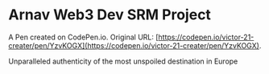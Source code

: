 # Arnav Web3 Dev SRM Project

A Pen created on CodePen.io. Original URL: [https://codepen.io/victor-21-creater/pen/YzvKOGX](https://codepen.io/victor-21-creater/pen/YzvKOGX).

Unparalleled authenticity of the most unspoiled destination in Europe